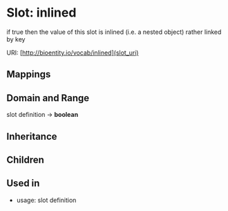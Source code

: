 # Slot: inlined


if true then the value of this slot is inlined (i.e. a nested object) rather linked by key

URI: [http://bioentity.io/vocab/inlined](slot_uri)
## Mappings

## Domain and Range

slot definition -> **boolean**
## Inheritance

## Children

## Used in

 *  usage: slot definition
